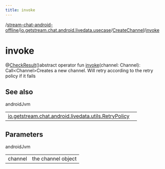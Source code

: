 ```yaml
---
title: invoke
---
```

/[stream-chat-android-offline](../../index.md)/[io.getstream.chat.android.livedata.usecase](../index.md)/[CreateChannel](index.md)/[invoke](invoke.md)  
  
  
  
# invoke  
@[CheckResult](https://developer.android.com/reference/kotlin/androidx/annotation/CheckResult.html)()abstract operator fun [invoke](invoke.md)(channel: Channel): Call&lt;Channel&gt;Creates a new channel. Will retry according to the retry policy if it fails  
  
## See also  
  
androidJvm  
  
| | |
|---|---|
| <a name="io.getstream.chat.android.livedata.usecase/CreateChannel/invoke/#io.getstream.chat.android.client.models.Channel/PointingToDeclaration/"></a>[io.getstream.chat.android.livedata.utils.RetryPolicy](../../io.getstream.chat.android.livedata.utils/RetryPolicy/index.md)| <a name="io.getstream.chat.android.livedata.usecase/CreateChannel/invoke/#io.getstream.chat.android.client.models.Channel/PointingToDeclaration/"></a>|
  
  
  
## Parameters  
  
androidJvm  
  
| | |
|---|---|
| <a name="io.getstream.chat.android.livedata.usecase/CreateChannel/invoke/#io.getstream.chat.android.client.models.Channel/PointingToDeclaration/"></a>channel| <a name="io.getstream.chat.android.livedata.usecase/CreateChannel/invoke/#io.getstream.chat.android.client.models.Channel/PointingToDeclaration/"></a>the channel object|
  

